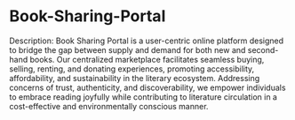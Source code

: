 # Book-Sharing-Portal
Description:
Book Sharing Portal is a user-centric online platform designed to bridge the gap between supply and demand for both new and second-hand books. Our centralized marketplace facilitates seamless buying, selling, renting, and donating experiences, promoting accessibility, affordability, and sustainability in the literary ecosystem. Addressing concerns of trust, authenticity, and discoverability, we empower individuals to embrace reading joyfully while contributing to literature circulation in a cost-effective and environmentally conscious manner.

